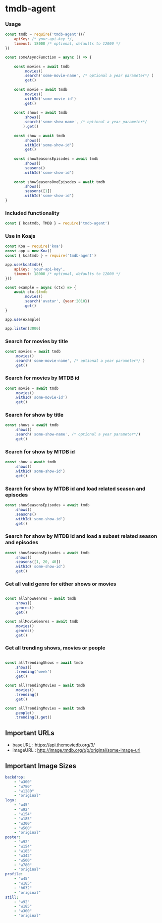 # tmdb-agent

### Usage
```js
const tmdb = require('tmdb-agent')({
    apiKey: /* your-api-key */,
    timeout: 18000 /* optional, defaults to 12000 */
})

const someAsyncFunction = async () => {
    
    const movies = await tmdb
        .movies()
        .search('some-movie-name', /* optional a year parameter*/ )
        .get()
    
    const movie = await tmdb
        .movies()
        .withId('some-movie-id')
        .get()
    
    const shows = await tmdb
        .shows()
        .search('some-show-name', /* optional a year parameter*/
        ).get()
    
    const show = await tmdb
        .shows()
        .withId('some-show-id')
        .get()
    
    const showSeasonsEpisodes = await tmdb
        .shows()
        .seasons()
        .withId('some-show-id')
    
    const showSeasonsOneEpisodes = await tmdb
        .shows()
        .seasons([1])
        .withId('some-show-id')
}
```
### Included functionality

```js
const { koatmdb, TMDB } = require('tmdb-agent')
```

### Use in Koajs
```js
const Koa = require('koa')
const app = new Koa()
const { koatmdb } = require('tmdb-agent')

app.use(koatmdb({
    apiKey: 'your-api-key',
    timeout: 18000 /* optional, defaults to 12000 */
}))

const example = async (ctx) => {
    await ctx.$tmdb
        .movies()
        .search('avatar', {year:2010})
        .get()
}

app.use(example)

app.listen(3000)
```

### Search for movies by title
```js
const movies = await tmdb
    .movies()
    .search('some-movie-name', /* optional a year parameter*/ )
    .get()
```

### Search for movies by MTDB id
```js
const movie = await tmdb
    .movies()
    .withId('some-movie-id')
    .get()
```

### Search for show by title
```js
const shows = await tmdb
    .shows()
    .search('some-show-name', /* optional a year parameter*/)
    .get()
```

### Search for show by MTDB id
```js
const show = await tmdb
    .shows()
    .withId('some-show-id')
    .get()
```

### Search for show by MTDB id and load related season and episodes
```js
const showSeasonsEpisodes = await tmdb
    .shows()
    .seasons()
    .withId('some-show-id')
    .get()
```

### Search for show by MTDB id and load a subset related season and episodes
```js
const showSeasonsEpisodes = await tmdb
    .shows()
    .seasons([1, 20, 40])
    .withId('some-show-id')
    .get()
```

### Get all valid genre for either shows or movies
```js

const allShowGenres = await tmdb
    .shows()
    .genres()
    .get()

const allMovieGenres = await tmdb
    .movies()
    .genres()
    .get()
```

### Get all trending shows, movies or people
```js

const allTrendingShows = await tmdb
    .shows()
    .trending('week')
    .get()

const allTrendingMovies = await tmdb
    .movies()
    .trending()
    .get()

const allTrendingMovies = await tmdb
    .people()
    .trending().get()
```

## Important URLs
- baseURL : https://api.themoviedb.org/3/
- imageURL : http://image.tmdb.org/t/p/original/some-image-url


## Important Image Sizes

```yaml
backdrop:
    - "w300"
    - "w780"
    - "w1280"
    - "original"
logo:
    - "w45"
    - "w92"
    - "w154"
    - "w185"
    - "w300"
    - "w500"
    - "original"
poster:
    - "w92"
    - "w154"
    - "w185"
    - "w342"
    - "w500"
    - "w780"
    - "original"
profile:
    - "w45"
    - "w185"
    - "h632"
    - "original"
still:
    - "w92"
    - "w185"
    - "w300"
    - "original"
```

